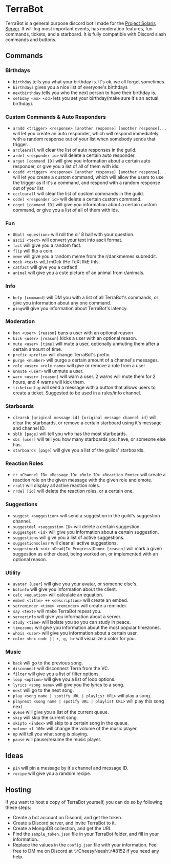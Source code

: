 # TerraBot
TerraBot is a general purpose discord bot I made for the [Project Solaris Server](https://discord.gg/ss9Wtzb). It will log most important events, has moderation features, fun commands, tickets, and a starboard. It is fully compatible with Discord slash commands and buttons.
## Commands
### Birthdays
- ``birthday`` tells you what your birthday is. It's ok, we all forget sometimes.
- ``birthdays`` gives you a nice list of everyone's birthdays
- ``nextbirthday`` tells you who the next person to have their birthday is.
- ``setbday <mm> <dd>`` lets you set your birthday(make sure it's an actual birthday).
### Custom Commands & Auto Responders
- ``aradd <trigger> <response> [another response] [another response]...`` will let you create an auto responder, which will respond immediately with a random response out of your list when somebody sends that trigger.
- ``arclearall`` will clear the list of auto responses in the guild.
- ``ardel <responder id>`` will delete a certain auto responder.
- ``arget [command ID]`` will give you information about a certain auto responder, or give you a list of all of them with ids.
- ``ccadd <trigger> <response> [another response] [another response]...`` will let you create a custom command, which will allow the users to use the trigger as if it's a command, and respond with a random response out of your list
- ``ccclearall`` will clear the list of custom commands in the guild.
- ``ccdel <responder id>`` will delete a certain custom command.
- ``ccget [command ID]`` will give you information about a certain custom command, or give you a list of all of them with ids.
### Fun
- ``8ball <question>`` will roll the ol' 8 ball with your question.
- ``ascii <text>`` will convert your text into ascii format.
- ``fact`` will give you a random fact.
- ``flip`` will flip a coin.
- ``meme`` will give you a random meme from the r/dankmemes subreddit.
- ``mock <text>`` wiLl mOck tHe TeXt lIkE thIs.
- ``catfact`` will give you a catfact!
- ``animal`` will give you a cute picture of an animal from r/animals.
### Info
- ``help [command]`` will DM you with a list of all TerraBot's commands, or give you information about any one command.
- ``ping``will give you information about TerraBot's latency.
### Moderation
- ``ban <user> [reason]`` bans a user with an optional reason
- ``kick <user> [reason]`` kicks a user with an optional reason.
- ``mute <user> [time]`` will mute a user, optionally unmuting them after a certain amount of time.
- ``prefix <prefix>`` will change TerraBot's prefix.
- ``purge <number>`` will purge a certain amount of a channel's messages.
- ``role <user> <role name>`` will give or remove a role from a user
- ``unmute <user>`` will unmute a user.
- ``warn <user> [reason]`` will warn a user. 2 warns will mute them for 2 hours, and 4 warns will kick them.
- ``ticketconfig`` will send a message with a button that allows users to create a ticket. Suggested to be used in a rules/info channel.
### Starboards
- ``clearsb [original message id] [original message channel id]`` will clear the starboards, or remove a certain starboard using it's message and channel ID.
- ``sblb [page]`` will tell you who has the most starboards.
- ``sbs [user]`` will tell you how many starboards you have, or someone else has.
- ``starboards [page]`` will give you a list of the guilds' starboards.
### Reaction Roles
- ``rr <Channel ID> <Message ID> <Role ID> <Reaction Emote>`` will create a reaction role on the given message with the given role and emote.
- ``rrall`` will display all active reaction roles.
- ``rrdel [id]`` will delete the reaction roles, or a certain one.
### Suggestions
- ``suggest <suggestion>`` will send a suggestion in the guild's suggestion channel.
- ``suggestdel <suggestion ID>`` will delete a certain suggestion.
- ``suggestget <id>`` will give you information about a certain suggestion.
- ``suggestions`` will give you a list of active suggestions.
- ``suggestionsclear`` will clear all active suggestions.
- ``suggestmark <id> <Dead|In_Progress|Done> [reason]`` will mark a given suggestion as either dead, being worked on, or implemented with an optional reason.
### Utility
- ``avatar [user]`` will give you your avatar, or someone else's.
- ``botinfo`` will give you information about the client.
- ``calc <equation>`` will calculate an equation.
- ``embed <title> ++ <description>`` will create an embed.
- ``setreminder <time> <reminder>`` will create a reminder.
- ``say <text>`` will make TerraBot repeat you.
- ``serverinfo`` will give you information about a server.
- ``study <time>`` will isolate you so you can study in peace.
- ``timezones`` will give you information about the most popular timezones.
- ``whois <user>`` will give you information about a certain user.
- ``color <hex code || r, g, b>`` will visualize a color for you.
### Music
- ``back`` will go to the previous song.
- ``disconnect`` will disconnect Terra from the VC.
- ``filter`` will give you a list of filter options.
- ``loop <option>`` will give you a list of loop options.
- ``lyrics <song name>`` will give you the lyrics to a song.
- ``next`` will go to the next song.
- ``play <song name | spotify URL | playlist URL>`` will play a song.
- ``playnext <song name | spotify URL | playlist URL>`` will play this song next.
- ``queue`` will give you a list of the current queue.
- ``skip`` will skip the current song.
- ``skipto <index>`` will skip to a certain song in the queue.
- ``volume <1-100>`` will change the volume of the music player.
- ``np`` will tell you what song is playing.
- ``pause`` will pause/resume the music player.

## Ideas
- ``pin`` will pin a message by it's channel and message ID.
- ``recipe`` will give you a random recipe.

## Hosting
If you want to host a copy of TerraBot yourself, you can do so by following these steps:
- Create a bot account on Discord, and get the token.
- Create a Discord server, and invite TerraBot to it.
- Create a MongoDB collection, and get the URI.
- Find the `sample_token.json` file in your TerraBot folder, and fill in your information.
- Replace the values in the `config.json` file with your information. Feel free to DM me on Discord at ツCheesyNeeshツ#8152 if you need any help.